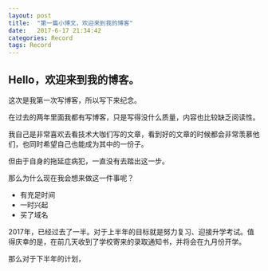 ```yaml
---
layout: post
title:  "第一篇小博文，欢迎来到我的博客"
date:   2017-6-17 21:34:42
categories: Record
tags: Record
---
```


## Hello，欢迎来到我的博客。

这次是我第一次写博客，所以写下来纪念。

在过去的两年里面我都有写博客，只是写得没什么质量，内容也比较缺乏阅读性。

我自己是非常喜欢去看技术大咖们写的文章，看到好的文章的时候都会非常羡慕他们，也同时希望自己也能成为其中的一份子。

但由于自身的拖延症病犯，一直没有去踏出这一步。

那么为什么现在我会想来做这一件事呢？
-  有充足时间
-  一时兴起
-  买了域名


2017年，已经过去了一半。对于上半年的目标就是努力复习、迎接升学考试。值得庆幸的是，在前几天收到了学校寄来的录取通知书，并将会在九月份开学。

那么对于下半年的计划，








